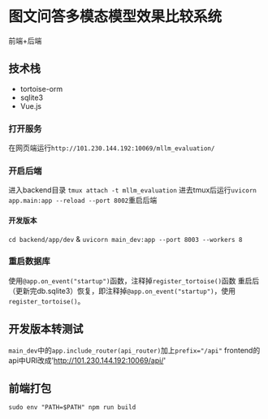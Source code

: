 # 图文问答多模态模型效果比较系统
前端+后端
## 技术栈
- tortoise-orm
- sqlite3
- Vue.js

### 打开服务
在网页端运行`http://101.230.144.192:10069/mllm_evaluation/`


### 开启后端
进入backend目录
`tmux attach -t mllm_evaluation`
进去tmux后运行`uvicorn app.main:app --reload --port 8002`重启后端
#### 开发版本
`cd backend/app/dev` & `uvicorn main_dev:app --port 8003 --workers 8`

### 重启数据库
使用`@app.on_event("startup")`函数，注释掉`register_tortoise()`函数
重启后（更新完db.sqlite3）恢复，即注释掉`@app.on_event("startup")`，使用`register_tortoise()`。

## 开发版本转测试
`main_dev`中的`app.include_router(api_router)`加上`prefix="/api"`
frontend的api中URl改成'http://101.230.144.192:10069/api/'

## 前端打包
`sudo env "PATH=$PATH" npm run build`
